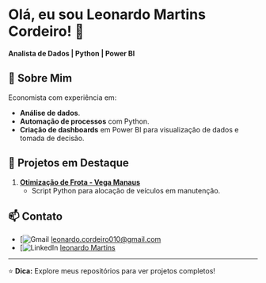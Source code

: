 # Olá, eu sou Leonardo Martins Cordeiro! 👋

**Analista de Dados | Python | Power BI**

## 🚀 Sobre Mim
Economista com experiência em:
- **Análise de dados**.
- **Automação de processos** com Python.
- **Criação de dashboards** em Power BI para visualização de dados e tomada de decisão.


## 📂 Projetos em Destaque
1. **[Otimização de Frota - Vega Manaus](link_do_repositorio)**  
   - Script Python para alocação de veículos em manutenção.

## 📫 Contato
- [![Gmail](https://img.shields.io/badge/Gmail-D14836?style=for-the-badge&logo=gmail&logoColor=white) [leonardo.cordeiro010@gmail.com](mailto:leonardo.cordeiro010@gmail.com)
- [![LinkedIn](https://img.shields.io/badge/LinkedIn-0077B5?style=for-the-badge&logo=linkedin&logoColor=white) [leonardo Martins](www.linkedin.com/in/leonardo-martins-444910184)

---

⭐ **Dica:** Explore meus repositórios para ver projetos completos!
